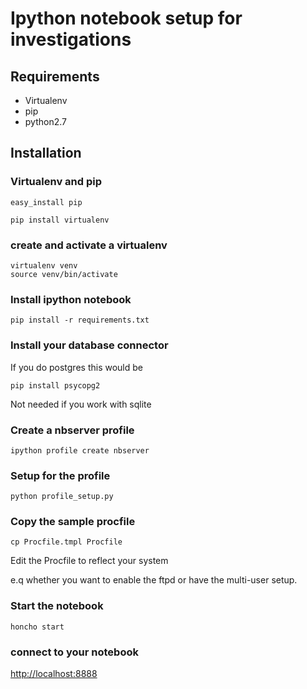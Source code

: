 # Ipython notebook setup for investigations

## Requirements

* Virtualenv
* pip
* python2.7

## Installation

### Virtualenv and pip

```
easy_install pip
```

```
pip install virtualenv
```

### create and activate a virtualenv

```
virtualenv venv
source venv/bin/activate
```

### Install ipython notebook

```
pip install -r requirements.txt
```

### Install your database connector 

If you do postgres this would be

```
pip install psycopg2
```

Not needed if you work with sqlite

### Create a nbserver profile

```
ipython profile create nbserver
```

### Setup for the profile

```
python profile_setup.py
```

### Copy the sample procfile

```
cp Procfile.tmpl Procfile
```

Edit the Procfile to reflect your system

e.q whether you want to enable the ftpd or have the multi-user setup.

### Start the notebook

```
honcho start
```

### connect to your notebook

[http://localhost:8888](http://localhost:8888)


